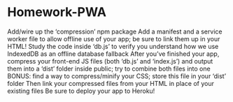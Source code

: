 # Homework-PWA

Add/wire up the ‘compression’ npm package
Add a manifest and a service worker file to allow offline use of your app; be sure to link them up in your HTML!
Study the code inside ‘db.js’ to verify you understand how we use IndexedDB as an offline database fallback
After you’ve finished your app, compress your front-end JS files (both ‘db.js’ and ‘index.js’) and output them into a ‘dist’ folder inside public; try to combine both files into one
BONUS: find a way to compress/minify your CSS; store this file in your ‘dist’ folder
Then link your compressed files from your HTML in place of your existing files
Be sure to deploy your app to Heroku!